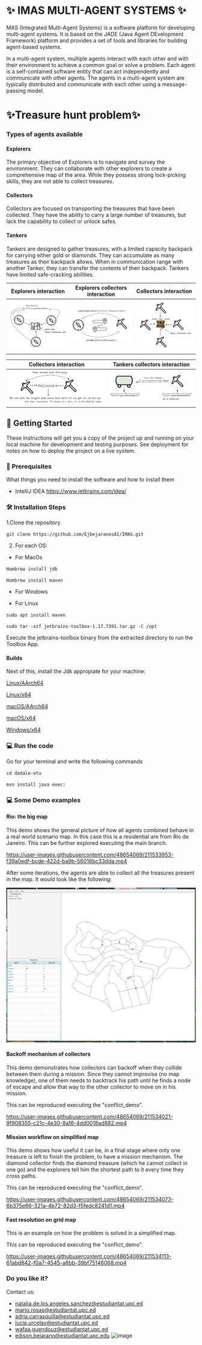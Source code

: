 # ✨ IMAS MULTI-AGENT SYSTEMS ✨


MAS (Integrated Multi-Agent Systems) is a software platform for developing multi-agent systems. It is based on the JADE (Java Agent DEvelopment Framework) platform and provides a set of tools and libraries for building agent-based systems.

In a multi-agent system, multiple agents interact with each other and with their environment to achieve a common goal or solve a problem. Each agent is a self-contained software entity that can act independently and communicate with other agents. The agents in a multi-agent system are typically distributed and communicate with each other using a message-passing model.

# ✨Treasure hunt problem✨

### Types of agents available

#### Explorers
The primary objective of Explorers is to navigate and survey the environment. They can collaborate with other explorers to create a comprehensive map of the area. While they possess strong lock-picking skills, they are not able to collect treasures.

#### Collectors
Collectors are focused on transporting the treasures that have been collected. They have the ability to carry a large number of treasures, but lack the capability to collect or unlock safes.

#### Tankers
Tankers are designed to gather treasures, with a limited capacity backpack for carrying either gold or diamonds. They can accumulate as many treasures as their backpack allows. When in communication range with another Tanker, they can transfer the contents of their backpack. Tankers have limited safe-cracking abilities.




Explorers interaction                         |  Explorers collectors interaction             |  Collectors interaction                      |
:--------------------------------------------:|:---------------------------------------------:|:---------------------------------------------:
 ![](img/Explorers_Interaction.png)           | ![](img/Explorers_Collectors_Interaction.png) |   ![](img/Collectors_interaction.png)        |
 

<div align="center">
 
Collectors interaction                       |  Tankers collectors interaction              | 
:--------------------------------------------:|:-------------------------------------------:|
![](img/Collectors_interaction2.png)         | ![](img/Tankers_Collectors_interaction.png)  | 
 
</div>

## 🚀 Getting Started

These instructions will get you a copy of the project up and running on your local machine for development and testing purposes. See deployment for notes on how to deploy the project on a live system.

### 🌱 Prerequisites

What things you need to install the software and how to install them

- IntelliJ IDEA https://www.jetbrains.com/idea/


### 🛠️ Installation Steps 
1.Clone the repository

```
git clone https://github.com/EjbejaranosAI/IMAS.git
```

2. For each OS:
- For MacOs
```
Hombrew install jdk
```

```
Hombrew install maven
```

- For Windows

- For Linux

```
sudo apt install maven
```

```
sudo tar -xzf jetbrains-toolbox-1.17.7391.tar.gz -C /opt
```

Execute the jetbrains-toolbox binary from the extracted directory to run the Toolbox App.



#### Builds 

Next of this, install the Jdk appropiate for your machine:

[Linux/AArch64](https://download.java.net/java/GA/jdk18.0.2.1/db379da656dc47308e138f21b33976fa/1/GPL/openjdk-18.0.2.1_linux-aarch64_bin.tar.gz.sha256)

[Linux/x64](https://download.java.net/java/GA/jdk18.0.2.1/db379da656dc47308e138f21b33976fa/1/GPL/openjdk-18.0.2.1_linux-x64_bin.tar.gz)

[macOS/AArch64](https://download.java.net/java/GA/jdk18.0.2.1/db379da656dc47308e138f21b33976fa/1/GPL/openjdk-18.0.2.1_macos-aarch64_bin.tar.gz)

[macOS/x64](https://download.java.net/java/GA/jdk18.0.2.1/db379da656dc47308e138f21b33976fa/1/GPL/openjdk-18.0.2.1_macos-x64_bin.tar.gz)

[Windows/x64](https://download.java.net/java/GA/jdk18.0.2.1/db379da656dc47308e138f21b33976fa/1/GPL/openjdk-18.0.2.1_windows-x64_bin.zip)

### 💻 Run the code

Go for your terminal and write the following commands

```
cd dedale-etu
```

```
mvn install java exec:
```


### 💻 Some Demo examples
#### Rio: the big map
This demo shows the general picture of how all agents combined behave in a real world scenario map. In this case this is a residential are from Rio de Janeiro. This can be further explored executing the main branch.

https://user-images.githubusercontent.com/48654069/211533953-f39a0edf-bcde-422d-ba9b-56016bc33dda.mp4

After some iterations, the agents are able to collect all the treasures present in the map. It would look like the following:

![](img/rio_done.png)


#### Backoff mechanism of collectors
This demo demonstrates how collectors can backoff when they collide between them during a mission. Since they cannot improvise (no map knowledge), one of them needs to backtrack his path until he finds a node of escape and allow that way to the other collector to move on in his mission.

This can be reproduced executing the "conflict_demo".

https://user-images.githubusercontent.com/48654069/211534021-9f908355-c21c-4e30-8a16-4dd0018ad882.mp4



#### Mission workflow on simplified map
This demo shows how useful it can be, in a final stage where only one treasure is left to finish the problem, to have a mission mechanism. The diamond collector finds the diamond treasure (which he cannot collect in one go) and the explorers tell him the shortest path to it every time they cross paths.

This can be reproduced executing the "conflict_demo".

https://user-images.githubusercontent.com/48654069/211534073-6b375e66-321a-4b72-82d3-f5fedc8241d1.mp4



#### Fast resolution on grid map
This is an example on how the problem is solved in a simplified map.

This can be reproduced executing the "conflict_demo".

https://user-images.githubusercontent.com/48654069/211534113-61abd842-f0a7-4545-a8bb-39bf75146068.mp4


### Do you like it?

Contact us: 
* natalia.de.los.angeles.sanchez@estudiantat.upc.ed
* mario.rosas@estudiantat.upc.ed
* adria.carrasquilla@estudiantat.upc.ed
* lucia.urcelay@estudiantat.upc.ed
* wafaa.guendouz@estudiantat.upc.ed
* edison.bejarano@estudiantat.upc.edu
![image](https://user-images.githubusercontent.com/91475734/211587108-9387b762-47b8-4763-bc8f-714217a1cc5c.png)
